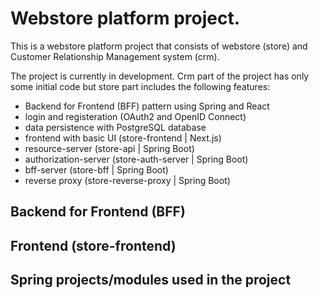 # Webstore platform project.

This is a webstore platform project that consists of webstore (store) and Customer Relationship Management system (crm). 

The project is currently in development. Crm part of the project has only some initial code but store part includes the following features:

- Backend for Frontend (BFF) pattern using Spring and React
- login and registeration (OAuth2 and OpenID Connect)
- data persistence with PostgreSQL database
- frontend with basic UI (store-frontend | Next.js) 
- resource-server (store-api | Spring Boot) 
- authorization-server (store-auth-server | Spring Boot)
- bff-server (store-bff | Spring Boot)
- reverse proxy (store-reverse-proxy | Spring Boot)

## Backend for Frontend (BFF)


## Frontend (store-frontend)


## Spring projects/modules used in the project



